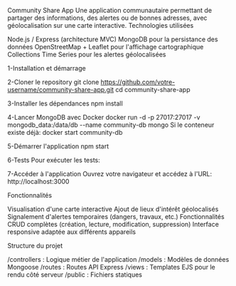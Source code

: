 Community Share App
Une application communautaire permettant de partager des informations, des alertes ou de bonnes adresses, avec géolocalisation sur une carte interactive.
Technologies utilisées

Node.js / Express (architecture MVC)
MongoDB pour la persistance des données
OpenStreetMap + Leaflet pour l'affichage cartographique
Collections Time Series pour les alertes géolocalisées

1-Installation et démarrage

2-Cloner le repository
git clone https://github.com/votre-username/community-share-app.git
cd community-share-app

3-Installer les dépendances
npm install

4-Lancer MongoDB avec Docker
docker run -d -p 27017:27017 -v mongodb_data:/data/db --name community-db mongo
Si le conteneur existe déjà:
docker start community-db

5-Démarrer l'application
npm start

6-Tests
Pour exécuter les tests:

7-Accéder à l'application
Ouvrez votre navigateur et accédez à l'URL:
http://localhost:3000


Fonctionnalités

Visualisation d'une carte interactive
Ajout de lieux d'intérêt géolocalisés
Signalement d'alertes temporaires (dangers, travaux, etc.)
Fonctionnalités CRUD complètes (création, lecture, modification, suppression)
Interface responsive adaptée aux différents appareils

Structure du projet

/controllers : Logique métier de l'application
/models : Modèles de données Mongoose
/routes : Routes API Express
/views : Templates EJS pour le rendu côté serveur
/public : Fichiers statiques
